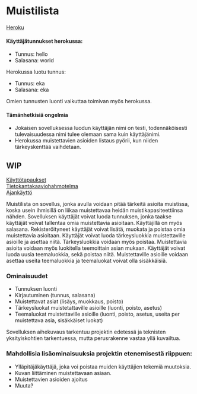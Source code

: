 # Muistilista

[Heroku](https://muistilista-tsoha-jusba.herokuapp.com/)
#### Käyttäjätunnukset herokussa:
- Tunnus: hello
- Salasana: world

Herokussa luotu tunnus:
- Tunnus: eka
- Salasana: eka

Omien tunnusten luonti vaikuttaa toimivan myös herokussa.

#### Tämänhetkisiä ongelmia
- Jokaisen sovelluksessa luodun käyttäjän nimi on testi, todennäköisesti tulevaisuudessa nimi tulee olemaan sama kuin käyttäjänimi.
- Herokussa muistettavien asioiden listaus pyörii, kun niiden tärkeyskenttää vaihdetaan.


## WIP

[Käyttötapaukset](https://github.com/jusba/Muistilista/blob/master/documentation/user_storys.md)  
[Tietokantakaaviohahmotelma](https://github.com/jusba/Muistilista/blob/master/documentation/database_schema.md)  
[Ajankäyttö](https://github.com/jusba/Muistilista/blob/master/documentation/Time%20usage.md)  

Muistilista on sovellus, jonka avulla voidaan pitää tärkeitä asioita muistissa, koska usein ihmisillä on liikaa muistettavaa heidän muistikapasiteettiinsa nähden. Sovelluksen käyttäjät voivat luoda tunnuksen, jonka taakse käyttäjät voivat tallentaa omia muistettavia asioitaan. Käyttäjillä on myös salasana. Rekisteröityneet käyttäjät voivat lisätä, muokata ja poistaa omia muistettavia asioitaan. Käyttäjät voivat luoda tärkeysluokkia muistettaville asioille ja asettaa niitä. Tärkeysluokkia voidaan myös poistaa. Muistettavia asioita voidaan myös luokitella teemoittain asian mukaan. Käyttäjät voivat luoda uusia teemaluokkia, sekä poistaa niitä. Muistettaville asioille voidaan asettaa useita teemaluokkia ja teemaluokat voivat olla sisäkkäisiä.

### Ominaisuudet

- Tunnuksen luonti
- Kirjautuminen (tunnus, salasana)
- Muistettavat asiat (lisäys, muokkaus, poisto)
- Tärkeysluokat muistetattaville asioille (luonti, poisto, asetus)
- Teemaluokat muistettaville asioille (luonti, poisto, asetus, useita per muistettava asia, sisäkkäiset luokat)


Sovelluksen aihekuvaus tarkentuu projektin edetessä ja teknisten yksityiskohtien tarkentuessa, mutta perusrakenne vastaa yllä kuvailtua.

### Mahdollisia lisäominaisuuksia projektin etenemisestä riippuen:

- Ylläpitäjäkäyttäjä, joka voi poistaa muiden käyttäjien tekemiä muutoksia.
- Kuvan liittäminen muistettavaan asiaan.
- Muistettavien asioiden ajoitus
- Muuta?

